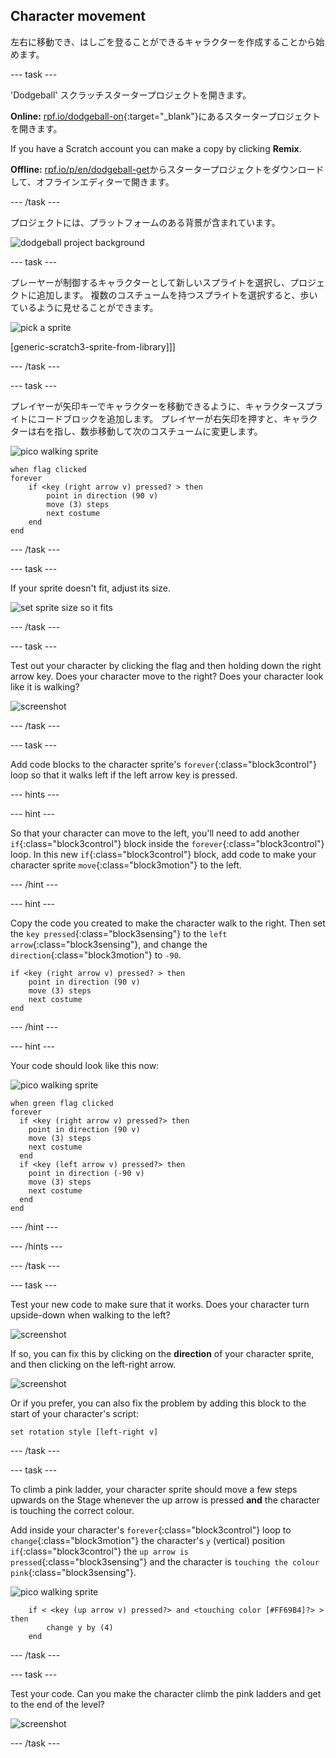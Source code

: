 ## Character movement

左右に移動でき、はしごを登ることができるキャラクターを作成することから始めます。

\--- task \---

'Dodgeball' スクラッチスタータープロジェクトを開きます。

**Online:** [rpf.io/dodgeball-on](http://rpf.io/dodgeball-on){:target="_blank"}にあるスタータープロジェクトを開きます。

If you have a Scratch account you can make a copy by clicking **Remix**.

**Offline:** [rpf.io/p/en/dodgeball-get](http://rpf.io/p/en/dodgeball-get)からスタータープロジェクトをダウンロードして、オフラインエディターで開きます。

\--- /task \---

プロジェクトには、プラットフォームのある背景が含まれています。

![dodgeball project background](images/dodge-background.png)

\--- task \---

プレーヤーが制御するキャラクターとして新しいスプライトを選択し、プロジェクトに追加します。 複数のコスチュームを持つスプライトを選択すると、歩いているように見せることができます。

![pick a sprite](images/dodge-characters.png)

[generic-scratch3-sprite-from-library]]]

\--- /task \---

\--- task \---

プレイヤーが矢印キーでキャラクターを移動できるように、キャラクタースプライトにコードブロックを追加します。 プレイヤーが右矢印を押すと、キャラクターは右を指し、数歩移動して次のコスチュームに変更します。

![pico walking sprite](images/pico_walking_sprite.png)

```blocks3
when flag clicked
forever
    if <key (right arrow v) pressed? > then
        point in direction (90 v)
        move (3) steps
        next costume
    end
end
```

\--- /task \---

\--- task \---

If your sprite doesn't fit, adjust its size.

![set sprite size so it fits](images/dodge-sprite-size-annotated.png)

\--- /task \---

\--- task \---

Test out your character by clicking the flag and then holding down the right arrow key. Does your character move to the right? Does your character look like it is walking?

![screenshot](images/dodge-walking.png)

\--- /task \---

\--- task \---

Add code blocks to the character sprite's `forever`{:class="block3control"} loop so that it walks left if the left arrow key is pressed.

\--- hints \---

\--- hint \---

So that your character can move to the left, you'll need to add another `if`{:class="block3control"} block inside the `forever`{:class="block3control"} loop. In this new `if`{:class="block3control"} block, add code to make your character sprite `move`{:class="block3motion"} to the left.

\--- /hint \---

\--- hint \---

Copy the code you created to make the character walk to the right. Then set the `key pressed`{:class="block3sensing"} to the `left arrow`{:class="block3sensing"}, and change the `direction`{:class="block3motion"} to `-90`.

```blocks3
if <key (right arrow v) pressed? > then
    point in direction (90 v)
    move (3) steps
    next costume
end
```

\--- /hint \---

\--- hint \---

Your code should look like this now:

![pico walking sprite](images/pico_walking_sprite.png)

```blocks3
when green flag clicked
forever 
  if <key (right arrow v) pressed?> then 
    point in direction (90 v)
    move (3) steps
    next costume
  end
  if <key (left arrow v) pressed?> then 
    point in direction (-90 v)
    move (3) steps
    next costume
  end
end
```

\--- /hint \---

\--- /hints \---

\--- /task \---

\--- task \---

Test your new code to make sure that it works. Does your character turn upside-down when walking to the left?

![screenshot](images/dodge-upside-down.png)

If so, you can fix this by clicking on the **direction** of your character sprite, and then clicking on the left-right arrow.

![screenshot](images/dodge-left-right-annotated.png)

Or if you prefer, you can also fix the problem by adding this block to the start of your character's script:

```blocks3
set rotation style [left-right v]
```

\--- /task \---

\--- task \---

To climb a pink ladder, your character sprite should move a few steps upwards on the Stage whenever the up arrow is pressed **and** the character is touching the correct colour.

Add inside your character's `forever`{:class="block3control"} loop to `change`{:class="block3motion"} the character's `y` (vertical) position `if`{:class="block3control"} the `up arrow is pressed`{:class="block3sensing"} and the character is `touching the colour pink`{:class="block3sensing"}.

![pico walking sprite](images/pico_walking_sprite.png)

```blocks3
    if < <key (up arrow v) pressed?> and <touching color [#FF69B4]?> > then
        change y by (4)
    end
```

\--- /task \---

\--- task \---

Test your code. Can you make the character climb the pink ladders and get to the end of the level?

![screenshot](images/dodge-test-character.png)

\--- /task \---